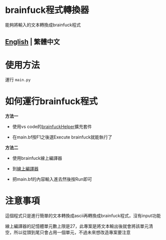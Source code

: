 # brainfuck程式轉換器
能夠將輸入的文本轉換成brainfuck程式

## [English](readme_EN.md) | 繁體中文 

# 使用方法
運行 `main.py`
# 如何運行brainfuck程式
**方法一**
 - 使用vs code的[brainfuckHelper](https://marketplace.visualstudio.com/items?itemName=ComputerElite.brainfuckhelper)擴充套件

 - 在main.bf按F1之後選Execute brainfuck就能執行了

**方法二**
 - 使用brainfuck線上編譯器

 - 到[線上編譯器](https://ashupk.github.io/Brainfuck/brainfuck-visualizer-master/index.html#)

 - 把main.bf的內容輸入進去然後按Run即可

# 注意事項
這個程式只是進行簡單的文本轉換成ascii再轉換成brainfuck程式，沒有input功能

線上編譯器的記憶體單元數上限是27，此專案是將文本輸出後就會將該單元清空，所以從頭到尾只會占用一個單元，不過未來想改造專案要注意